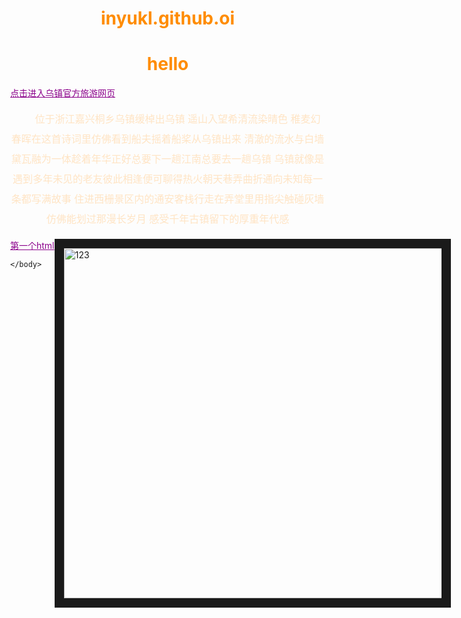 # inyukl.github.oi
<!DOCTYPE html>
<html>
    <head>
    <title>
        乌镇旅游网页
    </title>
    <meta http-equiv="refresh" content="360;http://www.wuzhen.com.cn/">
    <meta name="viewport" content="width=device-width, initial-scale=1.0">
    <link rel="icon" type="image/x-icon" href="../图片/微信图片_20221030134420.jpg">
    <base href="2.html"target="-blank">
    <script
     type="text/javascript">
     document.write("欢迎来到乌镇");
    </script>
    <style>
        body{
            background-image: url("../图片/微信图片_20221030134432.jpg");
            background-repeat: no-repeat;
            background-size: cover;
            position: absolute;
            }
        h1{
            text-align: center;
            color: darkorange;
        }
        p{
            text-align: center;
            color: bisque;
            font-size: 16px;
            line-height: 32px;
            text-indent: 2em;
        }
        a{
            color: darkmagenta
        }
        img{
            position: absolute;
            left: 20%;
        }
    </style>
    </head>
    <body>
        <h1>
            hello
        </h1>
        <a href="http://www.wuzhen.com.cn/"target="-blank">点击进入乌镇官方旅游网页</a>
        <p> 位于浙江嘉兴桐乡乌镇缓棹出乌镇 遥山入望希清流染晴色 稚麦幻春晖在这首诗词里仿佛看到船夫摇着船桨从乌镇出来
            清澈的流水与白墙黛瓦融为一体趁着年华正好总要下一趟江南总要去一趟乌镇
            乌镇就像是遇到多年未见的老友彼此相逢便可聊得热火朝天巷弄曲折通向未知每一条都写满故事
            住进西栅景区内的通安客栈行走在弄堂里用指尖触碰灰墙
            仿佛能划过那漫长岁月
            感受千年古镇留下的厚重年代感</p>
        <a href="1.html">第一个html</a>
        <img src="../图片/微信图片_20221030134432.jpg" alt="123"title="hihi" width="720px" height="560px" border="15">

    </body>

</html>
